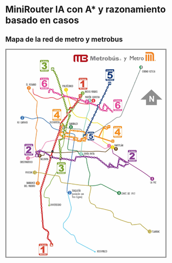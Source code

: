 # MiniRouter IA con A* y razonamiento basado en casos

## Mapa de la red de metro y metrobus
![alt text](map.jpg)
